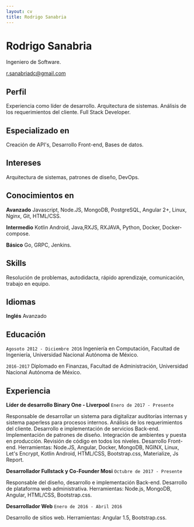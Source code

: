 ```yaml
---
layout: cv
title: Rodrigo Sanabria
---
```

# Rodrigo Sanabria
Ingeniero de Software.

<div id="webaddress">
<a href="r.sanabriadc@gmail.com">r.sanabriadc@gmail.com</a>
</div>


## Perfil

Experiencia como líder de desarrollo. Arquitectura de sistemas. Análisis de los requerimientos del cliente. Full Stack Developer.


## Especializado en

Creación de API's, Desarrollo Front-end, Bases de datos.

## Intereses

Arquitectura de sistemas, patrones de diseño, DevOps.

## Conocimientos en

  __Avanzado__ Javascript, Node.JS, MongoDB, PostgreSQL, Angular 2+, Linux, Nginx, Git, HTML/CSS.
  
  __Intermedio__  Kotlin Android, Java,RXJS, RXJAVA, Python, Docker, Docker-compose.
  
  __Básico__  Go, GRPC, Jenkins.
  

## Skills
 Resolución de problemas, autodidacta, rápido aprendizaje, comunicación, trabajo en equipo.
 
## Idiomas
__Inglés__ Avanzado
 
## Educación

`Agosoto 2012 - Diciembre 2016`
 Ingeniería en Computación, Facultad de Ingeniería, Universidad Nacional Autónoma de México.

`2016-2017`
 Diplomado en Finanzas, Facultad de Administración, Universidad Nacional Autónoma de México.


## Experiencia

 __Líder de desarrollo  Binary One - Liverpool__ `Enero de 2017 - Presente`
 
Responsable de desarrollar un sistema para digitalizar auditorías internas y sistema paperless para procesos internos.
Análisis de los requerimientos del cliente.
Desarrollo e implementación de servicios Back-end.
Implementación de patrones de diseño.
Integración de ambientes y puesta en producción.
Revisión de código en todos los niveles.
Desarrollo Front-end.
Herramientas: Node.JS, Angular, Docker, MongoDB, NGINX, Linux, Let's Encrypt, Kotlin Android,  HTML/CSS, Bootstrap.css, Materialize, Js Report.
  
  __Desarrollador Fullstack y Co-Founder  Mosi__ `Octubre de 2017 - Presente`
 
Responsable del diseño, desarrollo e implementación Back-end.
Desarrollo de plataforma web administrativa.
Herramientas: Node.js, MongoDB, Angular, HTML/CSS, Bootstrap.css.

 __Desarrollador Web__ `Enero de 2016 - Abril 2016`
 
 Desarrollo de sitios web.
 Herramientas: Angular 1.5, Bootstrap.css.



